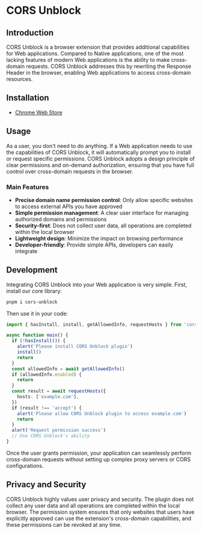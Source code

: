 # CORS Unblock

## Introduction

CORS Unblock is a browser extension that provides additional capabilities for Web applications. Compared to Native applications, one of the most lacking features of modern Web applications is the ability to make cross-domain requests. CORS Unblock addresses this by rewriting the Response Header in the browser, enabling Web applications to access cross-domain resources.

## Installation

- [Chrome Web Store](https://chromewebstore.google.com/detail/odkadbffomicljkjfepnggiibcjmkogc)
<!-- - [Firefox Add-ons](https://addons.mozilla.org/en-US/firefox/addon/cors-unblock/)
- [Edge Add-ons](https://microsoftedge.microsoft.com/addons/detail/cors-unblock/hjgjgjgjgjgjgjgjgjgjgjgjgjgjgjgj)
- [Safari Web Extensions](https://developer.apple.com/safari/extensions/) -->

## Usage

As a user, you don't need to do anything. If a Web application needs to use the capabilities of CORS Unblock, it will automatically prompt you to install or request specific permissions. CORS Unblock adopts a design principle of clear permissions and on-demand authorization, ensuring that you have full control over cross-domain requests in the browser.

### Main Features

- **Precise domain name permission control**: Only allow specific websites to access external APIs you have approved
- **Simple permission management**: A clear user interface for managing authorized domains and permissions
- **Security-first**: Does not collect user data, all operations are completed within the local browser
- **Lightweight design**: Minimize the impact on browsing performance
- **Developer-friendly**: Provide simple APIs, developers can easily integrate

## Development

Integrating CORS Unblock into your Web application is very simple. First, install our core library:

```bash
pnpm i cors-unblock
```

Then use it in your code:

```ts
import { hasInstall, install, getAllowedInfo, requestHosts } from 'cors-unblock'

async function main() {
  if (!hasInstall()) {
    alert('Please install CORS Unblock plugin')
    install()
    return
  }
  const allowedInfo = await getAllowedInfo()
  if (allowedInfo.enabled) {
    return
  }
  const result = await requestHosts({
    hosts: ['example.com'],
  })
  if (result !== 'accept') {
    alert('Please allow CORS Unblock plugin to access example.com')
    return
  }
  alert('Request permission success')
  // Use CORS Unblock's ability
}
```

Once the user grants permission, your application can seamlessly perform cross-domain requests without setting up complex proxy servers or CORS configurations.

## Privacy and Security

CORS Unblock highly values user privacy and security. The plugin does not collect any user data and all operations are completed within the local browser. The permission system ensures that only websites that users have explicitly approved can use the extension's cross-domain capabilities, and these permissions can be revoked at any time.
